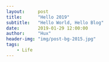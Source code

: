 ```yaml
---
layout:     post
title:      "Hello 2019"
subtitle:   "Hello World, Hello Blog"
date:       2019-01-29 12:00:00
author:     "Hux"
header-img: "img/post-bg-2015.jpg"
tags:
    - Life
---
```

